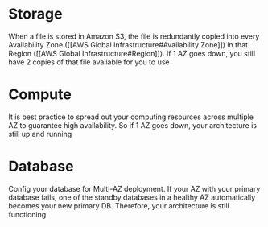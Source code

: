 # Storage
When a file is stored in Amazon S3, the file is redundantly copied into every Availability Zone ([[AWS Global Infrastructure#Availability Zone]]) in that Region ([[AWS Global Infrastructure#Region]]). If 1 AZ goes down, you still have 2 copies of that file available for you to use
# Compute
It is best practice to spread out your computing resources across multiple AZ to guarantee high availability. So if 1 AZ goes down, your architecture is still up and running 
# Database
Config your database for Multi-AZ deployment. If your AZ with your primary database fails, one of the standby databases in a healthy AZ automatically becomes your new primary DB. Therefore, your architecture is still functioning 
